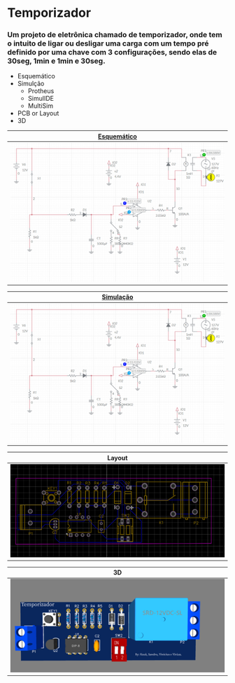 # Temporizador

### Um projeto de eletrônica chamado de temporizador, onde tem o intuito de ligar ou desligar uma carga com um tempo pré definido por uma chave com 3 configurações, sendo elas de 30seg, 1min e 1min e 30seg.

* Esquemático
* Simulção
  * Protheus
  * SimulIDE
  * MultiSim
* PCB or Layout
* 3D

| [Esquemático](https://www.multisim.com/content/C7Ztan9hgJBhUBFvku9f6C/untitled-circuit-3/open/) |
|:---:|
|![esquematico](https://github.com/vyniexec/Temporizador/blob/main/simulacao.PNG)|

| [Simulação](https://www.multisim.com/content/C7Ztan9hgJBhUBFvku9f6C/untitled-circuit-3/open/) |
|:---:|
|![simulação](https://github.com/vyniexec/Temporizador/blob/main/simulacao.PNG)|


| Layout |
|:---:|
|![Layout](https://github.com/vyniexec/Temporizador/blob/main/layout-%20temporizador.png)|


| 3D |
|:---:|
|![3d](https://github.com/vyniexec/Temporizador/blob/main/3D-%20Temporizador.png)|

